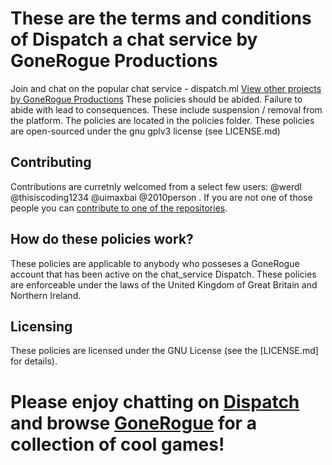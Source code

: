 # These are the terms and conditions of Dispatch a chat service by GoneRogue Productions
Join and chat on the popular chat service - dispatch.ml
[View other projects by GoneRogue Productions](https://github.com/orgs/GoneRogueProductions/repositories)
These policies should be abided.
Failure to abide with lead to consequences. 
These include suspension / removal from the platform.
The policies are located in the policies folder.
These policies are open-sourced under the gnu gplv3 license (see LICENSE.md)
## Contributing
Contributions are curretnly welcomed from a select few users:
@werdl
@thisiscoding1234
@uimaxbai
@2010person .
If you are not one of those people you can [contribute to one of the repositories](https://github.com/orgs/GoneRogueProductions/repositories).
## How do these policies work?
These policies are applicable to anybody who posseses a GoneRogue account that has been active on the chat_service Dispatch. These policies are enforceable under the laws of the United Kingdom of Great Britain and Northern Ireland.
## Licensing 
These policies are licensed under the GNU License (see the [LICENSE.md] for details).
# Please enjoy chatting on [Dispatch](https://dispatch.ml) and browse [GoneRogue](https://gonerogue.ml) for a collection of cool games!